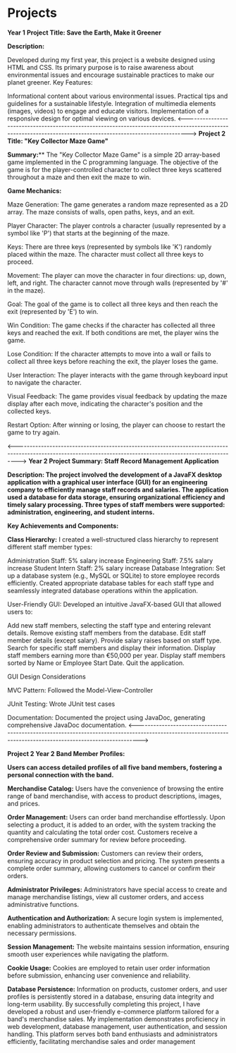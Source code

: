 # Projects
**Year 1**
**Project Title: Save the Earth, Make it Greener**

**Description:**

Developed during my first year, this project is a website designed using HTML and CSS.
Its primary purpose is to raise awareness about environmental issues and encourage sustainable practices to make our planet greener.
Key Features:

Informational content about various environmental issues.
Practical tips and guidelines for a sustainable lifestyle.
Integration of multimedia elements (images, videos) to engage and educate visitors.
Implementation of a responsive design for optimal viewing on various devices.
<------------------------------------------------------------------------------------------------------------------------------------------------------------->
**Project 2**
**Title: "Key Collector Maze Game"**

**Summary:****
The "Key Collector Maze Game" is a simple 2D array-based game implemented in the C programming language. The objective of the game is for the player-controlled character to collect three keys scattered throughout a maze and then exit the maze to win.

**Game Mechanics:**

Maze Generation: The game generates a random maze represented as a 2D array. The maze consists of walls, open paths, keys, and an exit.

Player Character: The player controls a character (usually represented by a symbol like 'P') that starts at the beginning of the maze.

Keys: There are three keys (represented by symbols like 'K') randomly placed within the maze. The character must collect all three keys to proceed.

Movement: The player can move the character in four directions: up, down, left, and right. The character cannot move through walls (represented by '#' in the maze).

Goal: The goal of the game is to collect all three keys and then reach the exit (represented by 'E') to win.

Win Condition: The game checks if the character has collected all three keys and reached the exit. If both conditions are met, the player wins the game.

Lose Condition: If the character attempts to move into a wall or fails to collect all three keys before reaching the exit, the player loses the game.

User Interaction: The player interacts with the game through keyboard input to navigate the character.

Visual Feedback: The game provides visual feedback by updating the maze display after each move, indicating the character's position and the collected keys.

Restart Option: After winning or losing, the player can choose to restart the game to try again.

<------------------------------------------------------------------------------------------------------------------------------------------------------------->
**Year 2 
Project Summary: Staff Record Management Application**

**Description:
The project involved the development of a JavaFX desktop application with a graphical user interface (GUI) for an engineering company to efficiently manage staff records and salaries. The application used a database for data storage, ensuring organizational efficiency and timely salary processing. Three types of staff members were supported: administration, engineering, and student interns.**

**Key Achievements and Components:**

**Class Hierarchy:** I created a well-structured class hierarchy to represent different staff member types:

Administration Staff: 5% salary increase
Engineering Staff: 7.5% salary increase
Student Intern Staff: 2% salary increase
Database Integration: Set up a database system (e.g., MySQL or SQLite) to store employee records efficiently. Created appropriate database tables for each staff type and seamlessly integrated database operations within the application.

User-Friendly GUI: Developed an intuitive JavaFX-based GUI that allowed users to:

Add new staff members, selecting the staff type and entering relevant details.
Remove existing staff members from the database.
Edit staff member details (except salary).
Provide salary raises based on staff type.
Search for specific staff members and display their information.
Display staff members earning more than €50,000 per year.
Display staff members sorted by Name or Employee Start Date.
Quit the application.

GUI Design Considerations

MVC Pattern: Followed the Model-View-Controller

JUnit Testing: Wrote JUnit test cases

Documentation: Documented the project using JavaDoc, generating comprehensive JavaDoc documentation.
<------------------------------------------------------------------------------------------------------------------------------------------------------------->

**Project 2 Year 2**
**Band Member Profiles:**

**Users can access detailed profiles of all five band members, fostering a personal connection with the band.**

**Merchandise Catalog:**
Users have the convenience of browsing the entire range of band merchandise, with access to product descriptions, images, and prices.

**Order Management:**
Users can order band merchandise effortlessly. Upon selecting a product, it is added to an order, with the system tracking the quantity and calculating the total order cost. Customers receive a comprehensive order summary for review before proceeding.

**Order Review and Submission:**
Customers can review their orders, ensuring accuracy in product selection and pricing. The system presents a complete order summary, allowing customers to cancel or confirm their orders.

**Administrator Privileges:**
Administrators have special access to create and manage merchandise listings, view all customer orders, and access administrative functions.

**Authentication and Authorization:**
A secure login system is implemented, enabling administrators to authenticate themselves and obtain the necessary permissions.

**Session Management:**
The website maintains session information, ensuring smooth user experiences while navigating the platform.

**Cookie Usage:**
Cookies are employed to retain user order information before submission, enhancing user convenience and reliability.

**Database Persistence:**
Information on products, customer orders, and user profiles is persistently stored in a database, ensuring data integrity and long-term usability.
By successfully completing this project, I have developed a robust and user-friendly e-commerce platform tailored for a band's merchandise sales. My implementation demonstrates proficiency in web development, database management, user authentication, and session handling. This platform serves both band enthusiasts and administrators efficiently, facilitating merchandise sales and order management
